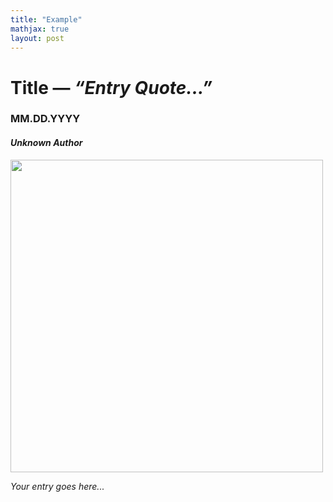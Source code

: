 ```yaml
---
title: "Example"
mathjax: true
layout: post
---
```


# Title — <i>“Entry Quote...”</i>

### MM.DD.YYYY

#### *Unknown Author*

<img src="https://upload.wikimedia.org/wikipedia/commons/thumb/8/8f/Example_image.svg/600px-Example_image.svg.png" width="500" height="500">
<br>

<i>Your entry goes here...</i>